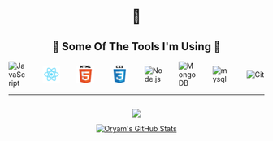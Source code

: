 <h1 style="text-align:center;"> 🦡</h1>

<h2 style="text-align:center;"> 🔭 Some Of The Tools I'm Using 🔬</h2>

<div style='display:flex; justify-content:space-between; align-items:center;'>

<img  alt="JavaScript" width="35px" src="https://upload.wikimedia.org/wikipedia/commons/thumb/9/99/Unofficial_JavaScript_logo_2.svg/768px-Unofficial_JavaScript_logo_2.svg.png"/>

<img  alt="React" width="35px" src="https://raw.githubusercontent.com/github/explore/80688e429a7d4ef2fca1e82350fe8e3517d3494d/topics/react/react.png" />

<img  alt="HTML5" width="35px" src="https://raw.githubusercontent.com/github/explore/80688e429a7d4ef2fca1e82350fe8e3517d3494d/topics/html/html.png" />

<img  alt="CSS3" width="35px" src="https://raw.githubusercontent.com/github/explore/80688e429a7d4ef2fca1e82350fe8e3517d3494d/topics/css/css.png" />

<img  alt="Node.js" width="35px" src="https://img.icons8.com/color/452/nodejs.png" />

<img  alt="MongoDB" width="35px" src="https://cdn.iconscout.com/icon/free/png-512/mongodb-5-1175140.png" />

<img  alt="mysql" width="35px" src="https://cdn.worldvectorlogo.com/logos/mysql.svg" />

<img  alt="Git" width="35px" src="https://git-scm.com/images/logos/downloads/Git-Icon-1788C.png" />
</div>

---

<div style='list-style-type: none;  display:flex; justify-content:center; align-items:center; flex-direction:column'>
  <div style='margin:12px'>
    <a href="https://github.com/or-yam/or-yam">
      <img align="center" src="https://github-readme-stats.vercel.app/api/top-langs/?username=or-yam&hide=c%2B%2B,c%23&theme=cobalt&langs_count=5&layout=compact" />
    </a>
  </div>
  <div>
    <a href="https://github.com/or-yam/or-yam">
      <img align="center" src="https://github-readme-stats.vercel.app/api?username=or-yam&show_icons=true&line_height=27&count_private=true&hide=stars&theme=cobalt" alt="Oryam's GitHub Stats" />
    </a>
  </div>
</div>
